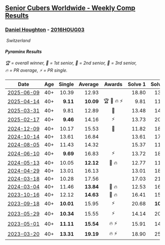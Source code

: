 <style>table {white-space: nowrap;}</style>
<link rel="stylesheet" type="text/css" href="/scw-comp/css/flags.css" />

## [Senior Cubers Worldwide - Weekly Comp Results](/scw-comp/results/)
### [Daniel Houghton](README.md) - [2016HOUG03](https://www.worldcubeassociation.org/persons/2016HOUG03?event=pyram)

<i class="flag flag-CH" />&nbsp;Switzerland

#### Pyraminx Results

<span style="white-space: nowrap;">🏆 = overall winner</span>, <span style="white-space: nowrap;">🥇 = 1st senior</span>, <span style="white-space: nowrap;">🥈 = 2nd senior</span>, <span style="white-space: nowrap;">🥉 = 3rd senior</span>, <span style="white-space: nowrap;">🔥 = PR average</span>, <span style="white-space: nowrap;">⚡ = PR single</span>.

| Date | Age | Single | Average | Awards | Solve 1 | Solve 2 | Solve 3 | Solve 4 | Solve 5 | Video |
| :--: | :--: | --: | --: | :--: | --: | --: | --: | --: | --: | :-- |
| [2025-06-09](../../results/2025-06-09/pyram.md) | 40+ | 10.39 | 12.93 |  | 18.80 | 13.14 | 11.22 | 14.42 | 10.39 | [Desktop](https://www.facebook.com/events/1216240666866597/permalink/1224673756023288) / [Mobile](https://m.facebook.com/events/1216240666866597?view=permalink&id=1224673756023288) |
| [2025-04-14](../../results/2025-04-14/pyram.md) | 40+ | **9.11** | **10.09** | 🏆 🥇 🔥 ⚡ | 9.81 | 11.11 | 10.29 | **9.11** | 10.16 | [Desktop](https://www.facebook.com/events/537297682750471/permalink/543020452178194) / [Mobile](https://m.facebook.com/events/537297682750471?view=permalink&id=543020452178194) |
| [2025-03-31](../../results/2025-03-31/pyram.md) | 40+ | 9.81 | 12.89 | 🥉 | 13.48 | 14.47 | 11.58 | 9.81 | 13.60 | [Desktop](https://www.facebook.com/events/675467158281524/permalink/679938217834418) / [Mobile](https://m.facebook.com/events/675467158281524?view=permalink&id=679938217834418) |
| [2025-02-17](../../results/2025-02-17/pyram.md) | 40+ | **9.46** | 14.16 | ⚡ | 13.73 | 20.46 | 17.38 | 11.36 | **9.46** | [Desktop](https://www.facebook.com/events/3910571685857249/permalink/3916450235269394) / [Mobile](https://m.facebook.com/events/3910571685857249?view=permalink&id=3916450235269394) |
| [2024-12-09](../../results/2024-12-09/pyram.md) | 40+ | 10.17 | 15.53 | 🥉 | 11.82 | 18.34 | 16.44 | 19.99 | 10.17 | [Desktop](https://www.facebook.com/events/597699649435295/permalink/606343651904228) / [Mobile](https://m.facebook.com/events/597699649435295?view=permalink&id=606343651904228) |
| [2024-10-14](../../results/2024-10-14/pyram.md) | 40+ | 13.61 | 16.84 |  | 13.61 | 17.66 | 18.92 | 31.70 | 13.95 | [Desktop](https://www.facebook.com/events/574257274950611/permalink/579806627729009) / [Mobile](https://m.facebook.com/events/574257274950611?view=permalink&id=579806627729009) |
| [2024-08-05](../../results/2024-08-05/pyram.md) | 40+ | 11.43 | 14.32 |  | 15.37 | 11.43 | 21.06 | 13.96 | 13.62 | [Desktop](https://www.facebook.com/events/2580397835477735/permalink/2585999074917611) / [Mobile](https://m.facebook.com/events/2580397835477735?view=permalink&id=2585999074917611) |
| [2024-06-10](../../results/2024-06-10/pyram.md) | 40+ | **9.69** | 16.83 | ⚡ | 13.72 | 18.81 | 19.87 | **9.69** | 17.97 | [Desktop](https://www.facebook.com/events/814120963986407/permalink/822090483189455) / [Mobile](https://m.facebook.com/events/814120963986407?view=permalink&id=822090483189455) |
| [2024-05-13](../../results/2024-05-13/pyram.md) | 40+ | 10.05 | **12.12** | 🥈 🔥 | 12.77 | 11.72 | 16.57 | 11.86 | 10.05 | [Desktop](https://www.facebook.com/events/964772741968025/permalink/971313727980593) / [Mobile](https://m.facebook.com/events/964772741968025?view=permalink&id=971313727980593) |
| [2024-04-29](../../results/2024-04-29/pyram.md) | 40+ | 13.01 | 16.13 |  | 13.01 | 18.81 | DNF | 14.31 | 15.26 | [Desktop](https://www.facebook.com/events/1658891934647799/permalink/1665346630668996) / [Mobile](https://m.facebook.com/events/1658891934647799?view=permalink&id=1665346630668996) |
| [2024-03-18](../../results/2024-03-18/pyram.md) | 40+ | 10.28 | 17.56 |  | 17.03 | 21.50 | 17.15 | 10.28 | 18.49 | [Desktop](https://www.facebook.com/events/424084876660275/permalink/431793925889370) / [Mobile](https://m.facebook.com/events/424084876660275?view=permalink&id=431793925889370) |
| [2024-03-04](../../results/2024-03-04/pyram.md) | 40+ | 11.46 | **13.84** | 🥉 🔥 | 12.53 | 16.46 | 12.54 | 17.89 | 11.46 | [Desktop](https://www.facebook.com/events/424128753424901/permalink/430588669445576) / [Mobile](https://m.facebook.com/events/424128753424901?view=permalink&id=430588669445576) |
| [2023-10-16](../../results/2023-10-16/pyram.md) | 40+ | 12.12 | **14.63** | 🥈 🔥 | 16.41 | 15.33 | 13.90 | 14.66 | 12.12 | [Desktop](https://www.facebook.com/events/1393317244902153/permalink/1399784730922071) / [Mobile](https://m.facebook.com/events/1393317244902153?view=permalink&id=1399784730922071) |
| [2023-09-18](../../results/2023-09-18/pyram.md) | 40+ | **10.01** | 15.95 | ⚡ | 20.68 | **10.01** | 14.84 | 17.85 | 15.16 | [Desktop](https://www.facebook.com/events/2641073766048109/permalink/2659177644237721) / [Mobile](https://m.facebook.com/events/2641073766048109?view=permalink&id=2659177644237721) |
| [2023-05-29](../../results/2023-05-29/pyram.md) | 40+ | **10.34** | 15.55 | ⚡ | 14.14 | 20.81 | **10.34** | 14.98 | 17.53 | [Desktop](https://www.facebook.com/events/3552780501633678/permalink/3559185937659801) / [Mobile](https://m.facebook.com/events/3552780501633678?view=permalink&id=3559185937659801) |
| [2023-05-01](../../results/2023-05-01/pyram.md) | 40+ | **11.11** | **15.54** | 🔥 ⚡ | 15.91 | 14.89 | 18.34 | **11.11** | 15.81 | [Desktop](https://www.facebook.com/events/1407988503335303/permalink/1414419589358861) / [Mobile](https://m.facebook.com/events/1407988503335303?view=permalink&id=1414419589358861) |
| [2023-03-20](../../results/2023-03-20/pyram.md) | 40+ | **13.31** | **19.19** | 🔥 ⚡ | 18.90 | 25.95 | 22.24 | **13.31** | 16.42 | [Desktop](https://www.facebook.com/events/171663595723883/permalink/176301028593473) / [Mobile](https://m.facebook.com/events/171663595723883?view=permalink&id=176301028593473) |


<!-- Global site tag (gtag.js) - Google Analytics -->
<script async src="https://www.googletagmanager.com/gtag/js?id=UA-86348435-3"></script>
<script>window.dataLayer = window.dataLayer || []; function gtag() {dataLayer.push(arguments);} gtag('js', new Date()); gtag('config', 'UA-86348435-3');</script>
